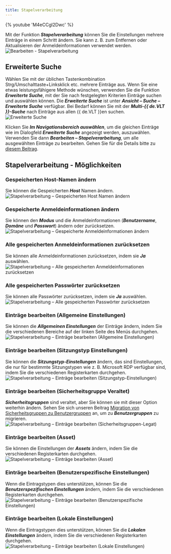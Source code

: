 ```yaml
---
title: Stapelverarbeitung
---
```

{% youtube 'M4eCCgl2Dwc' %}  

Mit der Funktion ***Stapelverarbeitung*** können Sie die Einstellungen mehrere Einträge in einem Schritt ändern. Sie kann z. B. zum Entfernen oder Aktualisieren der Anmeldeinformationen verwendet werden.  
![Bearbeiten - Stapelverarbeitung](https://webdevolutions.azureedge.net/docs/de/rdm/windows/clip10236.png) 

## Erweiterte Suche 

Wählen Sie mit der üblichen Tastenkombination Strg/Umschalttaste+Linksklick etc. mehrere Einträge aus. Wenn Sie eine etwas leistungsfähigere Methode wünschen, verwenden Sie die Funktion ***Erweiterte Suche***, mit der Sie nach festgelegten Kriterien Einträge suchen und auswählen können. Die ***Erweiterte Suche*** ist unter ***Ansicht – Suche – Erweiterte Suche*** verfügbar. Bei Bedarf können Sie mit der ***Multi-{{ de.VLT }}-Suche*** nach Einträge aus allen {{ de.VLT }}en suchen.  
![Erweiterte Suche](https://webdevolutions.azureedge.net/docs/de/rdm/windows/clip10379.png) 

Klicken Sie ***Im Navigationsbereich auswählen***, um die gleichen Einträge wie im Dialogfeld ***Erweiterte Suche*** angezeigt werden, auszuwählen. Verwenden Sie dann ***Bearbeiten – Stapelverarbeitung***, um alle ausgewählten Einträge zu bearbeiten. Gehen Sie für die Details bitte zu [diesem Beitrag](/kb/remote-desktop-manager/how-to-articles/batch-edit-rdm/). 

## Stapelverarbeitung - Möglichkeiten

### Gespeicherten Host-Namen ändern 

Sie können die Gespeicherten ***Host*** Namen ändern.  
![Stapelverarbeitung – Gespeicherten Host Namen ändern](https://webdevolutions.azureedge.net/docs/de/rdm/windows/clip10237.png) 

### Gespeicherte Anmeldeinformationen ändern 

Sie können den ***Modus*** und die Anmeldeinformationen (***Benutzername***, ***Domäne*** und ***Passwort***) ändern oder zurücksetzen.  
![Stapelverarbeitung – Gespeicherte Anmeldeinformationen ändern](https://webdevolutions.azureedge.net/docs/de/rdm/windows/RDMWin2102.png) 

### Alle gespeicherten Anmeldeinformationen zurücksetzen 

Sie können alle Anmeldeinformationen zurücksetzen, indem sie ***Ja*** auswählen.  
![Stapelverarbeitung – Alle gespeicherten Anmeldeinformationen zurücksetzen](https://webdevolutions.azureedge.net/docs/de/rdm/windows/RDMWin2103.png) 

### Alle gespeicherten Passwörter zurücksetzen 

Sie können alle Passwörter zurücksetzen, indem sie ***Ja*** auswählen.  
![Stapelverarbeitung – Alle gespeicherten Passwörter zurücksetzen](https://webdevolutions.azureedge.net/docs/de/rdm/windows/RDMWin2104.png) 

### Einträge bearbeiten (Allgemeine Einstellungen) 

Sie können die ***Allgemeinen Einstellungen*** der Einträge ändern, indem Sie die verschiedenen Bereiche auf der linken Seite des Menüs durchgehen.  
![Stapelverarbeitung – Einträge bearbeiten (Allgemeine Einstellungen)](https://webdevolutions.azureedge.net/docs/de/rdm/windows/RDMWin2105.png) 

### Einträge bearbeiten (Sitzungstyp Einstellungen) 

Sie können die ***Sitzungstyp-Einstellungen*** ändern, das sind Einstellungen, die nur für bestimmte Sitzungstypen wie z. B. Microsoft RDP verfügbar sind, indem Sie die verschiedenen Registerkarten durchgehen.  
![Stapelverarbeitung – Einträge bearbeiten (Sitzungstyp-Einstellungen)](https://webdevolutions.azureedge.net/docs/de/rdm/windows/RDMWin2106.png) 

### Einträge bearbeiten (Sicherheitsgruppe Veraltet) 

***Sicherheitsgruppen*** sind veraltet, aber Sie können sie mit dieser Option weiterhin ändern. Sehen Sie sich unseren Beitrag [Migration von Sicherheitsgruppen zu Benutzergruppen](/kb/remote-desktop-manager/how-to-articles/migration-security-groups-user-groups/) an, um zu ***Benutzergruppen*** zu migrieren.  
![Stapelverarbeitung – Einträge bearbeiten (Sicherheitsgruppen-Legat)](https://webdevolutions.azureedge.net/docs/de/rdm/windows/RDMWin2107.png) 

### Einträge bearbeiten (Asset)

Sie können die Einstellungen der ***Assets*** ändern, indem Sie die verschiedenen Registerkarten durchgehen.  
![Stapelverarbeitung – Einträge bearbeiten (Asset)](https://webdevolutions.azureedge.net/docs/de/rdm/windows/RDMWin2108.png) 

### Einträge bearbeiten (Benutzerspezifische Einstellungen)

Wenn die Eintragstypen dies unterstützen, können Sie die ***Benutzerspezifischen Einstellungen*** ändern, indem Sie die verschiedenen Registerkarten durchgehen.  
![Stapelverarbeitung – Einträge bearbeiten (Benutzerspezifische Einstellungen)](https://webdevolutions.azureedge.net/docs/de/rdm/windows/RDMWin2109.png) 

### Einträge bearbeiten (Lokale Einstellungen) 

Wenn die Eintragstypen dies unterstützen, können Sie die ***Lokalen Einstellungen*** ändern, indem Sie die verschiedenen Registerkarten durchgehen.  
![Stapelverarbeitung – Einträge bearbeiten (Lokale Einstellungen)](https://webdevolutions.azureedge.net/docs/de/rdm/windows/RDMWin2110.png) 
